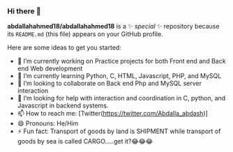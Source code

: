 ### Hi there 👋
**abdallahahmed18/abdallahahmed18** is a ✨ _special_ ✨ repository because its `README.md` (this file) appears on your GitHub profile.

Here are some ideas to get you started:
- 🔭 I’m currently working on Practice projects for both Front end and Back end Web development
- 🌱 I’m currently learning Python, C, HTML, Javascript, PHP, and MySQL
- 👯 I’m looking to collaborate on Back end Php and MySQL server interaction
- 🤔 I’m looking for help with interaction and coordination in C, python, and Javascript in backend systems.
- 📫 How to reach me: [Twitter(https://twitter.com/Abdalla_abdash)]
- 😄 Pronouns: He/Him
- ⚡ Fun fact: Transport of goods by land is SHIPMENT while transport of goods by sea is called CARGO.....get it?😂😂😂

